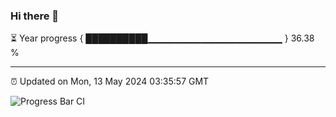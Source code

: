 ### Hi there 👋

⏳ Year progress { ██████████▁▁▁▁▁▁▁▁▁▁▁▁▁▁▁▁▁▁▁▁ } 36.38 %

---

⏰ Updated on Mon, 13 May 2024 03:35:57 GMT

![Progress Bar CI](https://github.com/IshwaranRudhara/GIT-ACTION/workflows/Progress%20Bar%20CI/badge.svg)
